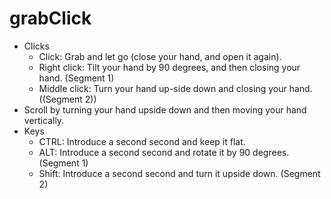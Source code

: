 # grabClick

* Clicks
    * Click: Grab and let go (close your hand, and open it again).
    * Right click: Tilt your hand by 90 degrees, and then closing your hand. (Segment 1)
    * Middle click: Turn your hand up-side down and closing your hand. ((Segment 2))
* Scroll by turning your hand upside down and then moving your hand vertically.
* Keys
    * CTRL: Introduce a second second and keep it flat.
    * ALT: Introduce a second second and rotate it by 90 degrees. (Segment 1)
    * Shift: Introduce a second second and turn it upside down. (Segment 2)
